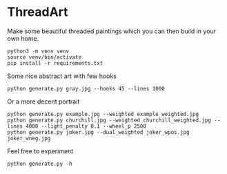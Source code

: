 # ThreadArt

Make some beautiful threaded paintings which you can then build in your own home.

    python3 -m venv venv
    source venv/bin/activate
    pip install -r requirements.txt

Some nice abstract art with few hooks

    python generate.py gray.jpg --hooks 45 --lines 1000

Or a more decent portrait

    python generate.py example.jpg --weighted example_weighted.jpg
    python generate.py churchill.jpg --weighted churchill_weighted.jpg --lines 4000 --light_penalty 0.1 --wheel_p 2500
    python generate.py joker.jpg --dual_weighted joker_wpos.jpg joker_wneg.jpg

Feel free to experiment

    python generate.py -h

